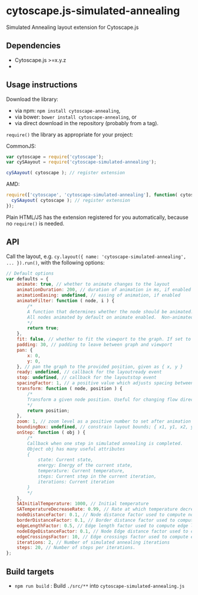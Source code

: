 # cytoscape.js-simulated-annealing
Simulated Annealing layout extension for Cytoscape.js


## Dependencies

 * Cytoscape.js >=x.y.z
 * <List your dependencies here please>

## Usage instructions

Download the library:
 * via npm: `npm install cytoscape-annealing`,
 * via bower: `bower install cytoscape-annealing`, or
 * via direct download in the repository (probably from a tag).

`require()` the library as appropriate for your project:

CommonJS:
```js
var cytoscape = require('cytoscape');
var cySAayout = require('cytoscape-simulated-annealing');

cySAayout( cytoscape ); // register extension
```

AMD:
```js
require(['cytoscape', 'cytoscape-simulated-annealing'], function( cytoscape, cySAayout ){
  cySAayout( cytoscape ); // register extension
});
```

Plain HTML/JS has the extension registered for you automatically, because no `require()` is needed.

## API

Call the layout, e.g. `cy.layout({ name: 'cytoscape-simulated-annealing', ... }).run()`, with the following options:


```js
// Default options
var defaults = {
    animate: true, // whether to animate changes to the layout
    animationDuration: 200, // duration of animation in ms, if enabled
    animationEasing: undefined, // easing of animation, if enabled
    animateFilter: function ( node, i ) {
        /*
        A function that determines whether the node should be animated.
        All nodes animated by default on animate enabled.  Non-animated nodes are positioned immediately when the layout starts
        */
        return true;
    },
    fit: false, // whether to fit the viewport to the graph. If set to true will move every node even if you move one node, because it is trying to fit the graph.
    padding: 30, // padding to leave between graph and viewport
    pan: {
        x: 0,
        y: 0,
    }, // pan the graph to the provided position, given as { x, y }
    ready: undefined, // callback for the layoutready event
    stop: undefined, // callback for the layoutstop event
    spacingFactor: 1, // a positive value which adjusts spacing between nodes (>1 means greater than usual spacing)
    transform: function ( node, position ) {
        /*
        Transform a given node position. Useful for changing flow direction in discrete layouts
        */
        return position;
    },
    zoom: 1, // zoom level as a positive number to set after animation
    boundingBox: undefined, // constrain layout bounds; { x1, y1, x2, y2 } or { x1, y1, w, h }
    onStep: function ( obj ) {
        /*
        Callback when one step in simulated annealing is completed.
        Object obj has many useful attributes
        {
            state: Current state,
            energy: Energy of the current state,
            temperature: Current temperature,
            steps: Current step in the current iteration,
            iterations: Current iteration
        }
        */
    },
    SAInitialTemperature: 1000, // Initial temperature
    SATemperatureDecreaseRate: 0.99, // Rate at which temperature decreases
    nodeDistanceFactor: 0.1, // Node distance factor used to compute node distance cost.
    borderDistanceFactor: 0.1, // Border distance factor used to compute border distance cost.
    edgeLengthFactor: 0.5, // Edge length factor used to compute edge length cost.
    nodeEdgeDistanceFactor: 0.1, // Node Edge distance factor used to compute node edge distance cost.
    edgeCrossingsFactor: 10, // Edge crossings factor used to compute edge crossings cost.
    iterations: 2, // Number of simulated annealing iterations
    steps: 20, // Number of steps per iterations.
};
```

## Build targets

- `npm run build` : Build ``./src/**`` into `cytoscape-simulated-annealing.js`
